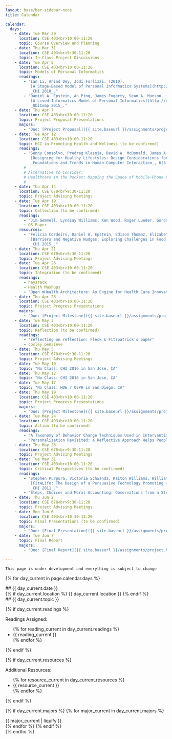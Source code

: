 ```yaml
---
layout: base/bar-sidebar-none
title: Calendar

calendar:
  days:
    - date: Tue Mar 29
      location: CSE 403<br>10:00-11:20
      topic: Course Overview and Planning
    - date: Thu Mar 31
      location: CSE 403<br>9:30-11:20
      topic: In-Class Project Discussions
    - date: Tue Apr 5
      location: CSE 403<br>10:00-11:20
      topic: Models of Personal Informatics
      readings: 
        - "Ian Li, Anind Dey, Jodi Forlizzi. (2010).
           [A Stage-Based Model of Personal Informatics Systems](http://dx.doi.org/10.1145/1753326.1753409).
           _CHI 2010_."
        - "Daniel A. Epstein, An Ping, James Fogarty, Sean A. Munson. (2015).
           [A Lived Informatics Model of Personal Informatics](http://dx.doi.org/10.1145/2750858.2804250).
           _UbiComp 2015_."
    - date: Thu Apr 7
      location: CSE 403<br>10:00-11:20
      topic: Project Proposal Presentations
      majors:
        - "Due: [Project Proposal]({{ site.baseurl }}/assignments/project.html#proposal)"
    - date: Tue Apr 12
      location: CSE 403<br>10:00-11:20
      topic: HCI in Promoting Health and Wellness (to be confirmed)
      readings: 
        - "Sunny Consolvo, Predrag Klasnja, David W. McDonald, James A. Landay. (2014). 
           [Designing for Healthy Lifestyles: Design Considerations for Mobile Technologies to Encourage Consumer Health and Wellness](http://dx.doi.org/10.1561/1100000040).
           _Foundations and Trends in Human-Computer Interaction_, 6(3-4), 167-315."
        #
        # Alternative to Consider: 
        # Healthcare in the Pocket: Mapping the Space of Mobile-Phone Health Interventions
        #
    - date: Thu Apr 14
      location: CSE 678<br>9:30-11:20
      topic: Project Advising Meetings
    - date: Tue Apr 19
      location: CSE 403<br>10:00-11:20
      topic: Collection (to be confirmed)
      readings:
        - "Jim Gemmell, Lyndsay Williams, Ken Wood, Roger Lueder, Gordon Bell, Passive Capture and Ensuing Issues for a Personal Lifetime Store, Proceedings of the the 1st ACM workshop on continuous archival and retrieval of personal experiences New York, USA October 2004."
        - QS Paper
      resources:
        - "Felicia Cordeiro, Daniel A. Epstein, Edison Thomaz, Elizabeth Bales, Arvind K. Jagannathan, Gregory D. Abowd, James Fogarty. (2015).
           [Barriers and Negative Nudges: Exploring Challenges in Food Journaling](http://dx.doi.org/10.1145/2702123.2702155).
           _CHI 2015_."
    - date: Thu Apr 21
      location: CSE 678<br>9:30-11:20
      topic: Project Advising Meetings
    - date: Tue Apr 26
      location: CSE 403<br>10:00-11:20
      topic: Integration (to be confirmed)
      readings:
        - haystack
        - Health Mashups
        - "Open mHealth Architecture: An Engine for Health Care Innovation"
    - date: Thu Apr 28
      location: CSE 403<br>10:00-11:20
      topic: Project Progress Presentations
      majors:
        - "Due: [Project Milestone]({{ site.baseurl }}/assignments/project.html#milestone)"
    - date: Tue May 3
      location: CSE 403<br>10:00-11:20
      topic: Reflection (to be confirmed)
      readings: 
        - "reflecting on reflection: Fleck & Fitzpatrick’s paper"
        - cosley pensieve
    - date: Thu May 5
      location: CSE 678<br>9:30-11:20
      topic: Project Advising Meetings
    - date: Tue May 10
      topic: "No Class: CHI 2016 in San Jose, CA"
    - date: Thu May 12
      topic: "No Class: CHI 2016 in San Jose, CA"
    - date: Tue May 17
      topic: "No Class: HDE / QSPH in San Diego, CA"
    - date: Thu May 19
      location: CSE 403<br>10:00-11:20
      topic: Project Progress Presentations
      majors:
        - "Due: [Project Milestone]({{ site.baseurl }}/assignments/project.html#milestone)"
    - date: Tue May 24
      location: CSE 403<br>10:00-11:20
      topic: Action (to be confirmed)
      readings: 
        - "A Taxonomy of Behavior Change Techniques Used in Interventions"
        - "Personalization Revisited: A Reflective Approach Helps People Better Personalize Health Services and Motivates Them to Increase Physical Activity Min Kyung Lee, Junsung Kim, Jodi Forlizzi, Sara Kiesler"
    - date: Thu May 26
      location: CSE 678<br>9:30-11:20
      topic: Project Advising Meetings
    - date: Tue May 31
      location: CSE 403<br>10:00-11:20
      topic: Critical Perspectives (to be confirmed)
      readings: 
        - "Stephen Purpura, Victoria Schwanda, Kaiton Williams, William Stubler, Phoebe Sengers. (2011).
           [Fit4Life: The Design of a Persuasive Technology Promoting Healthy Behavior and Ideal Weight](http://dx.doi.org/10.1145/1978942.1979003).
           _CHI 2011_."
        - "Steps, Choices and Moral Accounting: Observations from a Step-Counting Campaign in the Workplace"
    - date: Thu Jun 2
      location: CSE 678<br>9:30-11:20
      topic: Project Advising Meetings
    - date: Mon Jun 6
      location: CSE 403<br>10:30-12:20
      topic: Final Presentations (to be confirmed)
      majors:
        - "Due: [Final Presentation]({{ site.baseurl }}/assignments/project.html#final-presentation)"
    - date: Tue Jun 7
      topic: Final Report
      majors:
        - "Due: [Final Report]({{ site.baseurl }}/assignments/project.html#final-report)"

---
```


` This page is under development and everything is subject to change `

<html>
<div class="calendar">

{% for day_current in page.calendar.days %}
<!----- Day ----->
<div class="row">
<!----- Left Column ----->
<div class="col-md-2" markdown="block">
## {{ day_current.date }}

<div class="directions" markdown="block">
{% if day_current.location %}
{{ day_current.location }}
{% endif %}
</div>

</div>
<!----- End Left Column ----->
<!----- Right Column ----->
<div class="col-md-10 calcontent" markdown="block">
## {{ day_current.topic }}

<!----- Readings ----->
{% if day_current.readings %}
<div class="directions" markdown="block">
Readings Assigned:
</div>
<ul class="paper" markdown="block">
{% for reading_current in day_current.readings %}
<li class="paper" markdown="block">
{{ reading_current }}
</li>
{% endfor %}
</ul>
{% endif %}

<!----- Resources ----->
{% if day_current.resources %}
<div class="directions" markdown="block">
Additional Resources:
</div>
<ul class="paper" markdown="block">
{% for resource_current in day_current.resources %}
<li class="paper" markdown="block">
{{ resource_current }}
</li>
{% endfor %}
</ul>
{% endif %}

<!----- Majors ----->
{% if day_current.majors %}
{% for major_current in day_current.majors %}
<div class="major" markdown="block">
{{ major_current | liquify }}
</div>
{% endfor %}
{% endif %}

</div>
<!----- End Right Column ----->
</div>
<!----- End Day ----->
{% endfor %}

</div>
</html>
